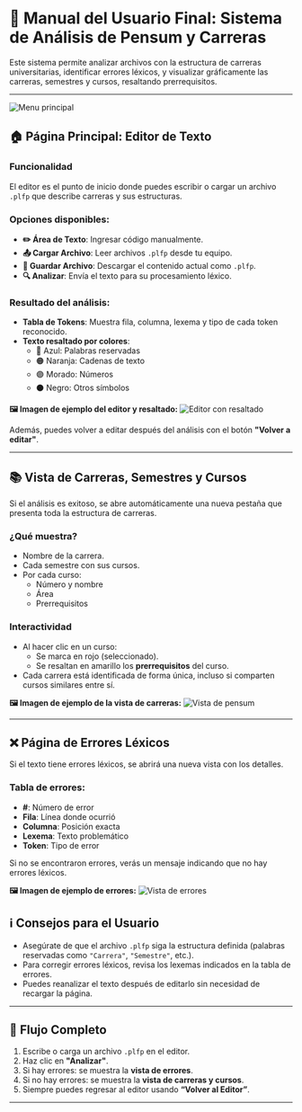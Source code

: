 # 📘 Manual del Usuario Final: Sistema de Análisis de Pensum y Carreras

Este sistema permite analizar archivos con la estructura de carreras universitarias, identificar errores léxicos, y visualizar gráficamente las carreras, semestres y cursos, resaltando prerrequisitos.

---
![Menu principal](img/principal.png)

## 🏠 Página Principal: Editor de Texto

### Funcionalidad
El editor es el punto de inicio donde puedes escribir o cargar un archivo `.plfp` que describe carreras y sus estructuras.

### Opciones disponibles:
- **✏️ Área de Texto**: Ingresar código manualmente.
- **📤 Cargar Archivo**: Leer archivos `.plfp` desde tu equipo.
- **💾 Guardar Archivo**: Descargar el contenido actual como `.plfp`.
- **🔍 Analizar**: Envía el texto para su procesamiento léxico.

### Resultado del análisis:
- **Tabla de Tokens**: Muestra fila, columna, lexema y tipo de cada token reconocido.
- **Texto resaltado por colores**:
  - 🔵 Azul: Palabras reservadas
  - 🟠 Naranja: Cadenas de texto
  - 🟣 Morado: Números
  - ⚫ Negro: Otros símbolos

**🖼 Imagen de ejemplo del editor y resaltado:**
![Editor con resaltado](img/editor.png)

Además, puedes volver a editar después del análisis con el botón **"Volver a editar"**.

---

## 📚 Vista de Carreras, Semestres y Cursos

Si el análisis es exitoso, se abre automáticamente una nueva pestaña que presenta toda la estructura de carreras.

### ¿Qué muestra?
- Nombre de la carrera.
- Cada semestre con sus cursos.
- Por cada curso:
  - Número y nombre
  - Área
  - Prerrequisitos

### Interactividad
- Al hacer clic en un curso:
  - Se marca en rojo (seleccionado).
  - Se resaltan en amarillo los **prerrequisitos** del curso.
- Cada carrera está identificada de forma única, incluso si comparten cursos similares entre sí.

**🖼 Imagen de ejemplo de la vista de carreras:**
![Vista de pensum](img/pensum.png)

---

## ❌ Página de Errores Léxicos

Si el texto tiene errores léxicos, se abrirá una nueva vista con los detalles.

### Tabla de errores:
- **#**: Número de error
- **Fila**: Línea donde ocurrió
- **Columna**: Posición exacta
- **Lexema**: Texto problemático
- **Token**: Tipo de error

Si no se encontraron errores, verás un mensaje indicando que no hay errores léxicos.

**🖼 Imagen de ejemplo de errores:**
![Vista de errores](img/error.png)

## ℹ️ Consejos para el Usuario

- Asegúrate de que el archivo `.plfp` siga la estructura definida (palabras reservadas como `"Carrera"`, `"Semestre"`, etc.).
- Para corregir errores léxicos, revisa los lexemas indicados en la tabla de errores.
- Puedes reanalizar el texto después de editarlo sin necesidad de recargar la página.

---

## 🔁 Flujo Completo

1. Escribe o carga un archivo `.plfp` en el editor.
2. Haz clic en **"Analizar"**.
3. Si hay errores: se muestra la **vista de errores**.
4. Si no hay errores: se muestra la **vista de carreras y cursos**.
5. Siempre puedes regresar al editor usando **“Volver al Editor”**.

---